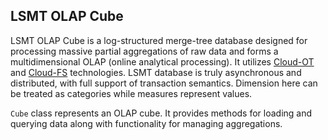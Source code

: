 ## LSMT OLAP Cube

LSMT OLAP Cube is a log-structured merge-tree database designed for processing massive partial aggregations of 
raw data and forms a multidimensional OLAP (online analytical processing). It utilizes [Cloud-OT](https://github.com/softindex/datakernel/tree/master/cloud-ot) 
and [Cloud-FS](https://github.com/softindex/datakernel/tree/master/cloud-fs) technologies. LSMT database is truly 
asynchronous and distributed, with full support of transaction semantics. Dimension here can be treated as categories 
while measures represent values.

`Cube` class represents an OLAP cube. It provides methods for loading and querying data along with functionality for 
managing aggregations.
 